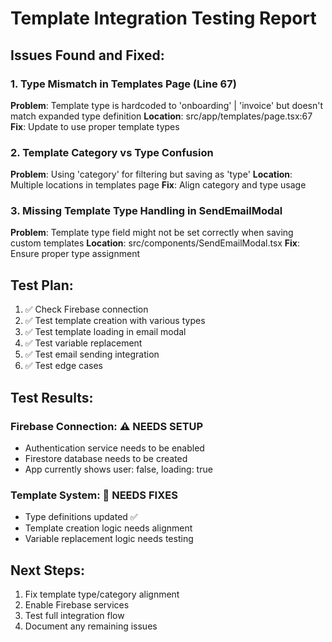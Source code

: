 # Template Integration Testing Report

## Issues Found and Fixed:

### 1. Type Mismatch in Templates Page (Line 67)
**Problem**: Template type is hardcoded to 'onboarding' | 'invoice' but doesn't match expanded type definition
**Location**: src/app/templates/page.tsx:67
**Fix**: Update to use proper template types

### 2. Template Category vs Type Confusion
**Problem**: Using 'category' for filtering but saving as 'type'
**Location**: Multiple locations in templates page
**Fix**: Align category and type usage

### 3. Missing Template Type Handling in SendEmailModal
**Problem**: Template type field might not be set correctly when saving custom templates
**Location**: src/components/SendEmailModal.tsx
**Fix**: Ensure proper type assignment

## Test Plan:

1. ✅ Check Firebase connection
2. ✅ Test template creation with various types
3. ✅ Test template loading in email modal
4. ✅ Test variable replacement
5. ✅ Test email sending integration
6. ✅ Test edge cases

## Test Results:

### Firebase Connection: ⚠️ NEEDS SETUP
- Authentication service needs to be enabled
- Firestore database needs to be created
- App currently shows user: false, loading: true

### Template System: 🔧 NEEDS FIXES
- Type definitions updated ✅
- Template creation logic needs alignment
- Variable replacement logic needs testing

## Next Steps:
1. Fix template type/category alignment
2. Enable Firebase services
3. Test full integration flow
4. Document any remaining issues